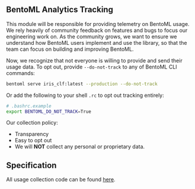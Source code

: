 ## BentoML Analytics Tracking

This module will be responsible for providing telemetry on BentoML usage. We rely heavily of
community feedback on features and bugs to focus our engineering work on.
As the community grows, we want to ensure we understand how BentoML users
implement and use the library, so that the team can focus on building and
improving BentoML.

Now, we recognize that not everyone is willing to provide and send their usage
data. To opt out, provide `--do-not-track` to any of BentoML CLI commands:
```bash
bentoml serve iris_clf:latest --production --do-not-track
```

Or add the following to your shell `.rc` to opt out tracking entirely:
```bash
# .bashrc.example
export BENTOML_DO_NOT_TRACK=True
```

Our collection policy:
- Transparency
- Easy to opt out
- We will <b>NOT</b> collect any personal or proprietary data.

## Specification

All usage collection code can be found [here](./usage_stats.py). 

